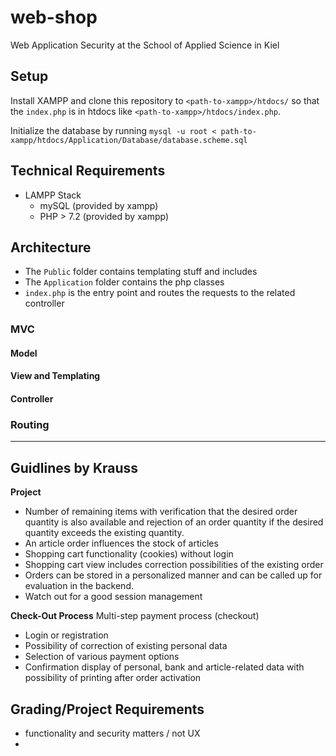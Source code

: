 # web-shop
Web Application Security at the School of Applied Science in Kiel 

## Setup
Install XAMPP and clone this repository to `<path-to-xampp>/htdocs/` so that the `index.php` is in htdocs like `<path-to-xampp>/htdocs/index.php`.

Initialize the database by running `mysql -u root < path-to-xampp/htdocs/Application/Database/database.scheme.sql`

## Technical Requirements
* LAMPP Stack
  * mySQL (provided by xampp)
  * PHP > 7.2 (provided by xampp)

## Architecture

* The `Public` folder contains templating stuff and includes
* The `Application` folder contains the php classes 
* `index.php` is the entry point and routes the requests to the related controller

### MVC

#### Model
#### View and Templating
#### Controller

### Routing

---

## Guidlines by Krauss

**Project**
* Number of remaining items with verification that the 
  desired order quantity is also available and rejection of 
  an order quantity if the desired quantity exceeds the 
  existing quantity. 
* An article order influences the stock of articles 
* Shopping cart functionality (cookies) without login 
* Shopping cart view includes correction possibilities of the 
  existing order 
* Orders can be stored in a personalized manner and can be 
  called up for evaluation in the backend.
* Watch out for a good session management

**Check-Out Process**
Multi-step payment process (checkout) 
* Login or registration 
* Possibility of correction of existing personal data 
* Selection of various payment options 
* Confirmation display of personal, bank and article-related 
  data with possibility of printing after order activation 
## Grading/Project Requirements
* functionality and security matters / not UX
* 
